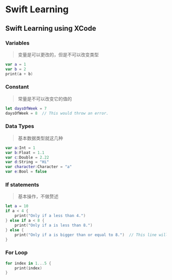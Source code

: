 # Swift Learning
## Swift Learning using XCode

### Variables
>变量是可以更改的，但是不可以改变类型
```swift
var a = 1
var b = 2
print(a + b)
```

### Constant
>常量是不可以改变它的值的
```swift
let daysOfWeek = 7
daysOfWeek = 8  // This would throw an error. 
```

### Data Types
>基本数据类型就这几种
```swift
var a:Int = 1
var b:Float = 1.1
var c:Double = 2.22
var d:String = "Hi"
var character:Character = "a"
var e:Bool = false
```

### If statements
>基本操作，不做赘述
```swift
let a = 10
if a < 4 {
    print("Only if a less than 4.")
} else if a < 8 {
    print("Only if a is less than 8.")
} else {
    print("Only if a is bigger than or equal to 8.")  // This line will be printed.
}
```
### For Loop
```swift
for index in 1...5 {
    print(index)
}
